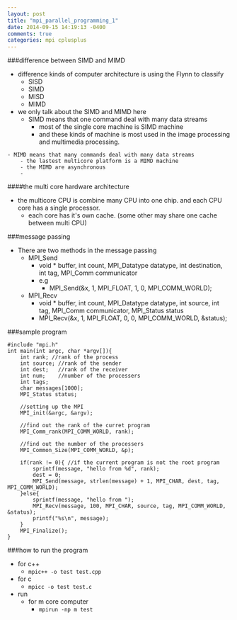 ```yaml
---
layout: post
title: "mpi_parallel_programming_1"
date: 2014-09-15 14:19:13 -0400
comments: true
categories: mpi cplusplus
---
```


###difference between SIMD and MIMD
- difference kinds of computer architecture is using the Flynn to classify
	- SISD
	- SIMD
	- MISD
	- MIMD
- we only talk about the SIMD and MIMD here
	- SIMD means that one command deal with many data streams
		- most of the single core machine is SIMD machine
		- and these kinds of machine is most used in the image processing and multimedia processing.
<!--more-->
	- MIMD means that many commands deal with many data streams
		- the lastest multicore platform is a MIMD machine
		- the MIMD are asynchronous
		- 

####the multi core hardware architecture
- the multicore CPU is combine many CPU into one chip. and each CPU core has a single processor.
	- each core has it's own cache. (some other may share one cache between multi CPU)

###message passing
- There are two methods in the message passing
	- MPI_Send
		- void * buffer, int count, MPI_Datatype datatype, int destination, int tag, MPI_Comm communicator
		- e.g
			- MPI_Send(&x, 1, MPI_FLOAT, 1, 0, MPI_COMM_WORLD);
	- MPI_Recv
		- void * buffer, int count, MPI_Datatype datatype, int source, int tag, MPI_Comm communicator, MPI_Status status
		- MPI_Recv(&x, 1, MPI_FLOAT, 0, 0, MPI_COMM_WORLD, &status);

###sample program
```
#include "mpi.h"
int main(int argc, char *argv[]){
	int rank; //rank of the process
	int source; //rank of the sender
	int dest;   //rank of the receiver
	int num;    //number of the processers
	int tags;
	char messages[1000];
	MPI_Status status;

	//setting up the MPI
	MPI_init(&argc, &argv);

	//find out the rank of the curret program
	MPI_Comm_rank(MPI_COMM_WORLD, rank);

	//find out the number of the processers
	MPI_Common_Size(MPI_COMM_WORLD, &p);

	if(rank != 0){ //if the current program is not the root program
		sprintf(message, "hello from %d", rank);
		dest = 0;
		MPI_Send(message, strlen(message) + 1, MPI_CHAR, dest, tag, MPI_COMM_WORLD);
	}else{
		sprintf(message, "hello from ");
		MPI_Recv(message, 100, MPI_CHAR, source, tag, MPI_COMM_WORLD, &status);
		printf("%s\n", message);
	}
	MPI_Finalize();
}

```

###how to run the program
- for c++
	- `mpic++ -o test test.cpp`
- for c
	- `mpicc -o test test.c`
- run 
	- for m core computer
		- `mpirun -np m test`

















